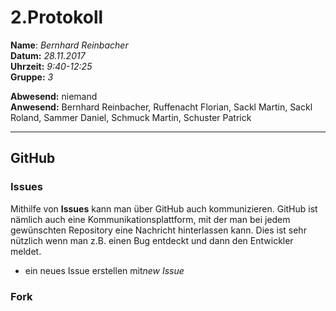 # 2.Protokoll  
  
  **Name**:  *Bernhard Reinbacher*  
  **Datum:** *28.11.2017*  
  **Uhrzeit:** *9:40-12:25*  
  **Gruppe:** *3*  
  
   
    
 **Abwesend:** niemand  
 **Anwesend:** Bernhard Reinbacher, Ruffenacht Florian, Sackl Martin, Sackl Roland, Sammer Daniel, Schmuck Martin, Schuster Patrick  
  
*********************************************************************************************************************************
## GitHub  
### Issues  
Mithilfe von **Issues** kann man über GitHub auch kommunizieren. GitHub ist nämlich auch eine Kommunikationsplattform, mit der man bei jedem gewünschten Repository eine Nachricht hinterlassen kann. Dies ist sehr nützlich wenn man z.B. einen Bug entdeckt und dann den Entwickler meldet.  
* ein neues Issue erstellen mit*new Issue*   

### Fork
